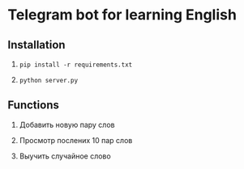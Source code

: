 # Telegram bot for learning English


## Installation

1. `pip install -r requirements.txt`

2. `python server.py`


## Functions

1. Добавить новую пару слов

2. Просмотр послених 10 пар слов

3. Выучить случайное слово

